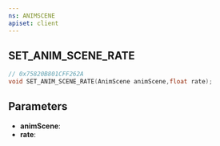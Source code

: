 ```yaml
---
ns: ANIMSCENE
apiset: client
---
```

## SET_ANIM_SCENE_RATE

```c
// 0x75820B801CFF262A
void SET_ANIM_SCENE_RATE(AnimScene animScene,float rate);
```


## Parameters
* **animScene**:
* **rate**:



